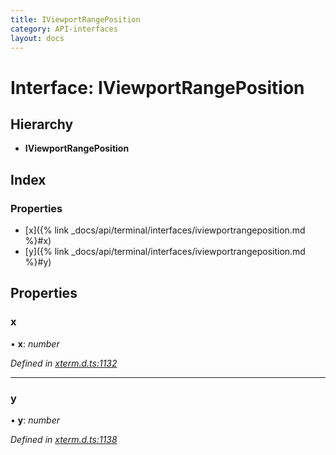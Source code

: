```yaml
---
title: IViewportRangePosition
category: API-interfaces
layout: docs
---
```



# Interface: IViewportRangePosition

## Hierarchy

* **IViewportRangePosition**

## Index

### Properties

* [x]({% link _docs/api/terminal/interfaces/iviewportrangeposition.md %}#x)
* [y]({% link _docs/api/terminal/interfaces/iviewportrangeposition.md %}#y)

## Properties

###  x

• **x**: *number*

*Defined in [xterm.d.ts:1132](https://github.com/xtermjs/xterm.js/blob/4.14.1/typings/xterm.d.ts#L1132)*

___

###  y

• **y**: *number*

*Defined in [xterm.d.ts:1138](https://github.com/xtermjs/xterm.js/blob/4.14.1/typings/xterm.d.ts#L1138)*
